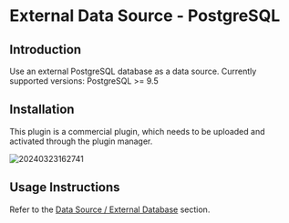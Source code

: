 # External Data Source - PostgreSQL

<PluginInfo commercial="true" name="data-source-external-postgres"></PluginInfo>

## Introduction

Use an external PostgreSQL database as a data source. Currently supported versions: PostgreSQL >= 9.5

## Installation

This plugin is a commercial plugin, which needs to be uploaded and activated through the plugin manager.

![20240323162741](https://static-docs.nocobase.com/20240323162741.png)

## Usage Instructions

Refer to the [Data Source / External Database](/handbook/data-source-manager/external-database) section.